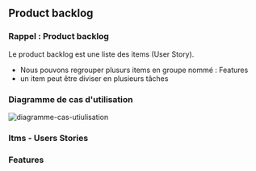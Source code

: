 

## Product backlog

### Rappel : Product backlog 

Le product backlog est une liste des items (User Story).

- Nous pouvons regrouper plusurs items en groupe nommé : Features
- un item peut être diviser en plusieurs tâches

### Diagramme de cas d'utilisation

![diagramme-cas-utiulisation]({{site.baseurl}}/111/3.liste-des-tâches/images/diagramme-cas-utiulisation-1.0.png)

### Itms - Users Stories 

### Features 
